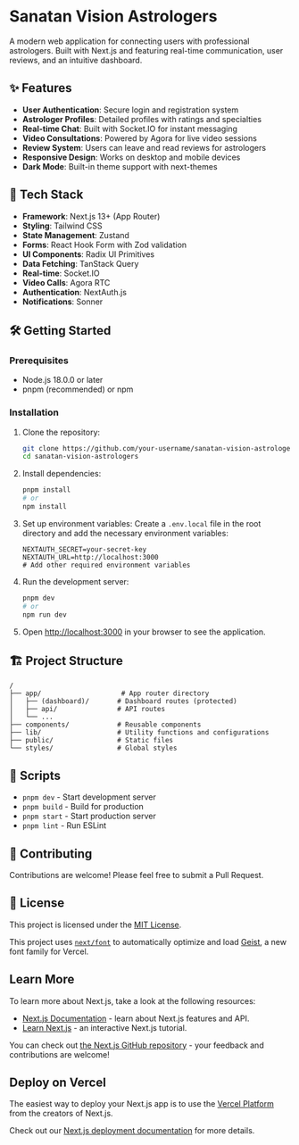 # Sanatan Vision Astrologers

A modern web application for connecting users with professional astrologers. Built with Next.js and featuring real-time communication, user reviews, and an intuitive dashboard.

## ✨ Features

- **User Authentication**: Secure login and registration system
- **Astrologer Profiles**: Detailed profiles with ratings and specialties
- **Real-time Chat**: Built with Socket.IO for instant messaging
- **Video Consultations**: Powered by Agora for live video sessions
- **Review System**: Users can leave and read reviews for astrologers
- **Responsive Design**: Works on desktop and mobile devices
- **Dark Mode**: Built-in theme support with next-themes

## 🚀 Tech Stack

- **Framework**: Next.js 13+ (App Router)
- **Styling**: Tailwind CSS
- **State Management**: Zustand
- **Forms**: React Hook Form with Zod validation
- **UI Components**: Radix UI Primitives
- **Data Fetching**: TanStack Query
- **Real-time**: Socket.IO
- **Video Calls**: Agora RTC
- **Authentication**: NextAuth.js
- **Notifications**: Sonner

## 🛠️ Getting Started

### Prerequisites

- Node.js 18.0.0 or later
- pnpm (recommended) or npm

### Installation

1. Clone the repository:
   ```bash
   git clone https://github.com/your-username/sanatan-vision-astrologers.git
   cd sanatan-vision-astrologers
   ```

2. Install dependencies:
   ```bash
   pnpm install
   # or
   npm install
   ```

3. Set up environment variables:
   Create a `.env.local` file in the root directory and add the necessary environment variables:
   ```env
   NEXTAUTH_SECRET=your-secret-key
   NEXTAUTH_URL=http://localhost:3000
   # Add other required environment variables
   ```

4. Run the development server:
   ```bash
   pnpm dev
   # or
   npm run dev
   ```

5. Open [http://localhost:3000](http://localhost:3000) in your browser to see the application.

## 🏗️ Project Structure

```
/
├── app/                    # App router directory
│   ├── (dashboard)/       # Dashboard routes (protected)
│   ├── api/               # API routes
│   └── ...
├── components/            # Reusable components
├── lib/                   # Utility functions and configurations
├── public/                # Static files
└── styles/                # Global styles
```

## 📝 Scripts

- `pnpm dev` - Start development server
- `pnpm build` - Build for production
- `pnpm start` - Start production server
- `pnpm lint` - Run ESLint

## 🤝 Contributing

Contributions are welcome! Please feel free to submit a Pull Request.

## 📄 License

This project is licensed under the [MIT License](LICENSE).

This project uses [`next/font`](https://nextjs.org/docs/app/building-your-application/optimizing/fonts) to automatically optimize and load [Geist](https://vercel.com/font), a new font family for Vercel.

## Learn More

To learn more about Next.js, take a look at the following resources:

- [Next.js Documentation](https://nextjs.org/docs) - learn about Next.js features and API.
- [Learn Next.js](https://nextjs.org/learn) - an interactive Next.js tutorial.

You can check out [the Next.js GitHub repository](https://github.com/vercel/next.js) - your feedback and contributions are welcome!

## Deploy on Vercel

The easiest way to deploy your Next.js app is to use the [Vercel Platform](https://vercel.com/new?utm_medium=default-template&filter=next.js&utm_source=create-next-app&utm_campaign=create-next-app-readme) from the creators of Next.js.

Check out our [Next.js deployment documentation](https://nextjs.org/docs/app/building-your-application/deploying) for more details.
